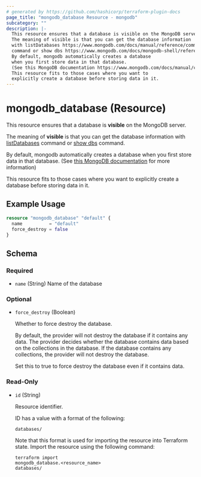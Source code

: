 ```yaml
---
# generated by https://github.com/hashicorp/terraform-plugin-docs
page_title: "mongodb_database Resource - mongodb"
subcategory: ""
description: |-
  This resource ensures that a database is visible on the MongoDB server.
  The meaning of visible is that you can get the database information
  with listDatabases https://www.mongodb.com/docs/manual/reference/command/listDatabases/
  command or show dbs https://www.mongodb.com/docs/mongodb-shell/reference/access-mdb-shell-help/#show-available-databases command.
  By default, mongodb automatically creates a database
  when you first store data in that database.
  (See this MongoDB documentation https://www.mongodb.com/docs/manual/core/databases-and-collections/#create-a-database for more information)
  This resource fits to those cases where you want to
  explicitly create a database before storing data in it.
---
```


# mongodb_database (Resource)

This resource ensures that a database is **visible** on the MongoDB server.

The meaning of **visible** is that you can get the database information
with [listDatabases](https://www.mongodb.com/docs/manual/reference/command/listDatabases/)
command or [show dbs](https://www.mongodb.com/docs/mongodb-shell/reference/access-mdb-shell-help/#show-available-databases) command.

By default, mongodb automatically creates a database 
when you first store data in that database. 
(See [this MongoDB documentation](https://www.mongodb.com/docs/manual/core/databases-and-collections/#create-a-database) for more information)

This resource fits to those cases where you want to 
explicitly create a database before storing data in it.

## Example Usage

```terraform
resource "mongodb_database" "default" {
  name          = "default"
  force_destroy = false
}
```

<!-- schema generated by tfplugindocs -->
## Schema

### Required

- `name` (String) Name of the database

### Optional

- `force_destroy` (Boolean) <p>Whether to force destroy the database.</p>  <p>By default, the provider will not destroy the database if it contains any data. The provider decides whether the database contains data based on the collections in the database. If the database contains any collections, the provider will not destroy the database.</p>  <p>Set this to true to force destroy the database even if it contains data.</p>

### Read-Only

- `id` (String) <p>Resource identifier.</p>  <p>ID has a value with a format of the following:</p>  <pre><code class="">databases/<database></code></pre>  <p>Note that this format is used for importing the resource into Terraform state. Import the resource using the following command:</p>  <pre><code class="language-bash">terraform import mongodb_database.<resource_name> databases/<database></code></pre>
